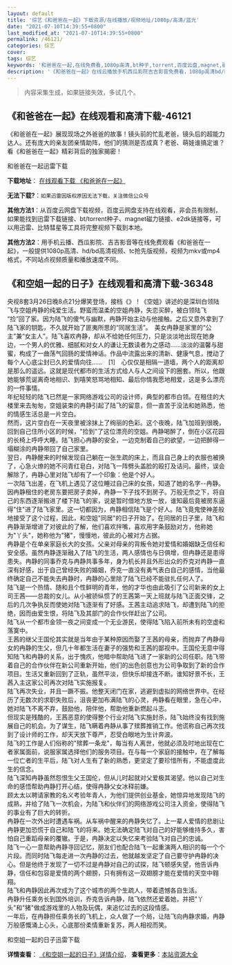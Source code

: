 ```yaml
---
layout: default
title: '综艺《和爸爸在一起》下载资源/在线播放/视频地址/1080p/高清/蓝光'
date: "2021-07-10T14:39:55+0800"
last_modified_at: "2021-07-10T14:39:55+0800"
permalink: /46121/
categories: 综艺
cover:
tags: 综艺
keywords: '和爸爸在一起,在线免费看,1080p高清,bt种子,torrent,百度云盘,magnet,磁力链,迅雷下载资源'
description: '《和爸爸在一起》在线云播放手机西瓜影院吉吉影音免费看，1080p高清bd/hd未删减完整版和tc抢先枪版，mkv/mp4格式，附带bt/torrent种子、magnet/磁力链、百度云盘、网盘资源迅雷下载链接'
---
```


>内容采集生成，如果链接失效，多试几个。


## 《和爸爸在一起》在线观看和高清下载-46121

《和爸爸在一起》展现现场之外爸爸的故事！镜头前的忙乱老爸，镜头后的超能力达人。还有庞大的亲友团亲情助阵，他们的猜测是否成真？老爸、萌娃谁搞定谁？看《和爸爸在一起》精彩背后的独家揭密！


和爸爸在一起迅雷下载

**下载地址**： [在线观看下载 《和爸爸在一起》](https://www.993dy.com//vod-detail-id-3726.html) 


**无法下载?**：`如果迅雷因版权原因无法下载，关注微信公众号 `

**其他方法1**：从百度云网盘下载视频，百度云网盘支持在线观看，非会员有限制，如果能找到迅雷下载链接、bt/torrent种子、magnet磁力链接、e2dk链接等，可以用迅雷、比特彗星等工具将完整视频下载到本地。

**其他方法2**：用手机云播、西瓜影院、吉吉影音等在线免费观看《和爸爸在一起》，一般提供1080p高清、hd/bd高清视频、tc抢先版视频，视频为mkv或mp4格式，不同站点视频质量和播放速度不同。


## 《和空姐一起的日子》在线观看和高清下载-36348

央视8套3月26日晚8点21分爆笑登场，接档《</span>》！《空姐》讲述的是深圳白领陆飞与空姐冉静的纯爱生活。野蛮而温柔的空姐冉静，失恋买醉，被白领陆飞 “捡&rdquo;回了家。因为陆飞的傻气与幽默，冉静开始主动与他接触。之后又意外拿到了陆飞家的钥匙，不久就开始了匪夷所思的“同居生活”。　美女冉静是家里的“公主”兼&ldquo;女主人&rdquo;。陆飞喜欢冉静，却从不给她任何压力，只是淡淡地出现在她身边，一个男人的优雅、细腻和对女人的谦让无数读者为之感动&hellip;…淡淡的温馨与甜蜜，构成了一曲荡气回肠的爱情神话。作品中流露出来的清新、健康气息，搅动了每个人心底尘封已久的爱情向往……　[1]﻿　心仅仅是相隔一道墙，两个人的距离却是那么的遥远。这就是现代都市的生活方式给人与人之间设下的圈套。所以，他跟她能够荒诞离奇地相识、到嘻笑怒骂地相知、最后你情我愿地相爱，这是多么漂亮的一件事情。<br />年纪轻轻的陆飞已然是一家网络游戏公司的设计师，典型的都市白领。在租住的大楼里来去匆匆，空姐装束的冉静引起了陆飞的留意，但一直苦于没法和她熟悉，他的情感生活总是一片空白。<br />然而，这片空白在一天夜里被涂抹上了绚丽的色彩。这个夜晚，陆飞加班到很晚，回到自己住所小区的时候，"捡到"了这位漂亮的空姐。冉静喝醉了，倒在小区花园的长椅上呼呼大睡。陆飞担心冉静的安全，一边克制着自己的欲望，一边把醉得一塌糊涂的冉静带回了自己家里。<br />翌日，冉静醒来的时候发现自己躺在一张生疏的床上，而且自己身上的衣服也被换了，心急火燎的她不问青红皂白，对陆飞一阵劈头盖脸的殴打及诘问。最终，误会解除了，冉静心里对陆飞却有了一个印象：他是个好人。<br />一次陆飞出差，在飞机上遇见了这位睡过自己床的女孩，知道了她的名字--冉静。因冉静租住的老房东要把房子卖掉，冉静一下子找不到房子。万般无奈之下，将自己的东西逐渐搬进了楼下陆飞的家，说是暂时借地方放一放，谁知最后竟被房东逼得"住"进了陆飞家里。这一切都因为，冉静相信陆飞是个好人。陆飞竟鬼使神差般地接受了这个过程，因此，和空姐"同居"的日子开始了。在同居的日子里，陆飞和冉静渐渐增进了对彼此的了解，他们喜欢拌嘴，喜欢用字条鼓励对方，他称她为"丫头"，她称他为"猪"，慢慢地，彼此的心被对方占据。<br />冉静是个在单亲家庭长大的女孩。父亲对母亲的背叛令她对爱情和婚姻缺乏信任和安全感。虽然冉静逐渐融入了陆飞的生活，两人感情也与日俱增，但冉静还是患得患失。冉静的同事乔克与冉静共事多年，身为机长并且外形出众的乔克对冉静一直深有好感，出于自己曾经失败的婚姻，乔克一直没有勇气表白自己的感情，当他最终确定自己不能失去冉静时，冉静的心里除了陆飞已经不能驻扎任何人了。<br />陆飞是一个热情、随和且个性鲜明的青年，他的才华也由此吸引了公司新来的女上司王茜――总裁的女儿。从小被骄纵惯了的王茜第一天上班就与陆飞正面交锋，之后的几次争执反而使她对陆飞逐渐有了好感。王茜主动追求陆飞，却遭到陆飞的拒绝，因而由爱生恨，将陆飞及其部门的合作伙伴赶出了公司。<br />陆飞从一个都市金领一夜之间变成一个无业游民，使得陆飞陷入前所未有的空虚和落寞中。<br />王茜的继父王国伦其实就是当年由于某种原因而娶了王茜的母亲，而抛弃了冉静母女的冉静的生父，但几十年都生活在妻子的强势和王茜的鄙视中。王国伦无意中得知陆飞和冉静的关系，出于愧疚，他暗中帮助陆飞进了一家新的公司任职。陆飞带着自己的合作伙伴在新公司重新开始，他们的出色创意也为公司争取到了新的合作项目。生活又重新回到了正轨，虽然平淡，但快乐却接连不断。谁知好景不长，王茜入主这家公司再次对陆飞实施报复。<br />陆飞再次失业，并且一蹶不振。他整天闭门在家，逃避到虚拟的网络世界中。在经历了无数次的求职失败后，沮丧更加布满陆飞的心灵，冉静看在眼里，急在心中，她对陆飞不离不弃，鼓励他，陪伴他，帮助他重新燃起斗志。<br />但现实是残酷的，王茜恶意的使得整个行业对陆飞实施封杀，陆飞始终没有找到施展自己的机会。为了谋生，陆飞瞒着冉静从事了殡葬推销工作。他谎称自己再次找到了设计师的工作，却天天放下尊严，忍受白眼地为生计奔波。<br />陆飞的工作是人们俗称的"殡葬一条龙"，每当有人离世，他就必须及时地出现在亡者家属面前，说服家属选择他们的服务项目。在与每一个家庭的接触中，在了解每一位亡者的生平后，陆飞对人生有了新的熟悉，更坚定了要珍惜所有，不能虚度此生的信念。<br />陆飞深知冉静虽然怨恨生父王国伦，但从儿时起就对父爱极其渴望。他以自己对生命的感悟帮助冉静打开心结，使得冉静父女冰释前嫌。<br />顾太太以聘请家教的名义考验年青人，为他们提供创业基金，她惊异地发现陆飞的成熟，并给了陆飞一次机会，为陆飞和伙伴们的网络游戏公司注入资金，使得陆飞的事业有了巨大的转折。<br />冉静在一次外出时遭遇车祸。从车祸中醒来的冉静失忆了。上一辈人爱情的悲剧让冉静更加恐慌于自己和陆飞的将来。她无法确定陆飞对自己的好能够维持多久，害怕自己重蹈母亲的覆辙。于是，冉静决定以失忆来考验陆飞对自己的忠诚。<br />陆飞一心一意帮助冉静寻回记忆，朋友们也配合陆飞一起重演两人相识的每一个个片段。而同时陆飞每走进一次冉静的过去，他就越发坚定了自己要守护冉静的决心。但是他终于发现了一切不过是冉静对自己的试探，陆飞顿感失望，他告诉冉静，信任和包容是爱情的两个翅膀，只有拥有这一双翅膀才能在爱情的天空中翱翔。<br />陆飞和冉静因此再次成为了这个城市的两个生疏人，带着遗憾各自生活。<br />冉静升任乘务长到国外培训，乔克告诉冉静，陆飞依然还爱着她，并把"丫头"和"猪"做成游戏里的人物及玩偶，来追忆过去的这段情感。<br />一年后，在冉静担任乘务长的飞机上，众人做了一个局，让陆飞向冉静求婚，冉静万般感慨涌上心头，心底那份柔情重新复苏，两人相视而笑。


和空姐一起的日子迅雷下载

**详情查看**： [《和空姐一起的日子》详情介绍](/movie/36348/)， **查看更多**：[本站资源大全](/movie/t/all/)

